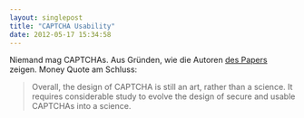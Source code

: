 ```yaml
---
layout: singlepost
title: "CAPTCHA Usability"
date: 2012-05-17 15:34:58
---
```

Niemand mag CAPTCHAs. Aus Gründen, wie die Autoren [des Papers](http://homepages.cs.ncl.ac.uk/jeff.yan/soups08.pdf) zeigen. Money Quote am Schluss:
> Overall, the design of CAPTCHA is still an art, rather than a science. It requires considerable study to evolve the design of secure and usable CAPTCHAs into a science.